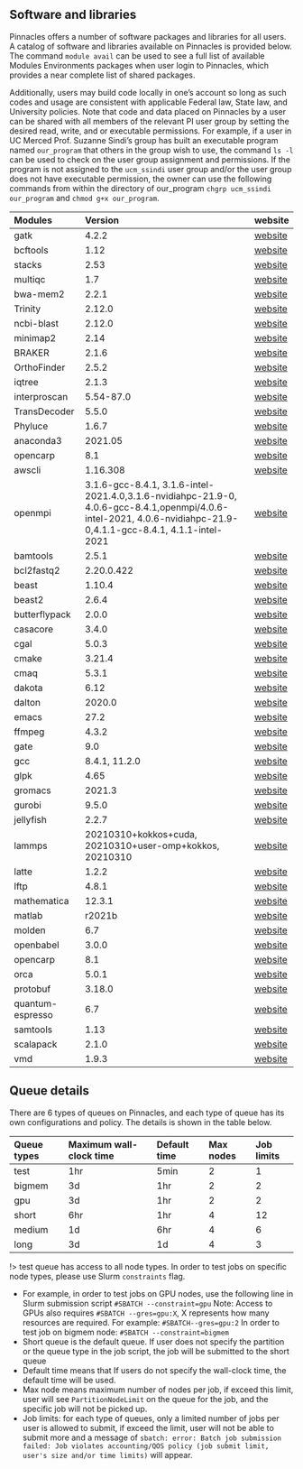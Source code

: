 ## Software and libraries
Pinnacles offers a number of software packages and libraries for all users. A catalog of software and libraries available on Pinnacles is provided below. The command `module avail` can be used to see a full list of available Modules 
Environments packages when user login to Pinnacles, which provides a near complete list of shared packages. 

Additionally, users may build code locally in one’s account so long as such codes and usage are consistent with applicable Federal law, State law, and University policies. Note that code and data placed on Pinnacles by a user can be shared with all members of the relevant PI user group by setting the desired read, write, and or executable permissions. For example, if a user in UC Merced Prof. Suzanne Sindi’s group has built an executable program named `our_program` that others in the group wish to use, the command `ls -l` can be used to check on the user group assignment and permissions. If the program is not assigned to the `ucm_ssindi` user group and/or the user group does not have executable permission, the owner can use the following commands from within the directory of our_program `chgrp ucm_ssindi our_program` and `chmod g+x our_program`.

| Modules   | Version | website                              |
|:----------|:--------|:-------------------------------------|
| gatk | 4.2.2 | [website](https://github.com/broadinstitute/gatk/releases) |
| bcftools	 | 1.12 | [website](https://bioconda.github.io/recipes/bcftools/README.html) |
| stacks	 | 2.53 | [website](https://catchenlab.life.illinois.edu/stacks/) |
| multiqc	 | 1.7 | [website](https://bioconda.github.io/recipes/multiqc/README.html) |
| bwa-mem2 | 2.2.1 | [website](https://bioconda.github.io/recipes/bwa-mem2/README.html) |
| Trinity	 |2.12.0 | [website](https://github.com/trinityrnaseq/trinityrnaseq) |
| ncbi-blast | 2.12.0 | [website](https://blast.ncbi.nlm.nih.gov/Blast.cgi?PAGE_TYPE=BlastDocs&DOC_TYPE=Download) |
| minimap2 | 2.14 | [website](https://github.com/lh3/minimap2) |
| BRAKER	 | 2.1.6 | [website](https://github.com/Gaius-Augustus/BRAKER) |
| OrthoFinder	 | 2.5.2 | [website](https://github.com/davidemms/OrthoFinder) |
| iqtree	 | 2.1.3 | [website](http://www.iqtree.org) |
| interproscan	 | 5.54-87.0| [website](https://www.ebi.ac.uk/interpro/download/) |
| TransDecoder		 | 5.5.0 | [website](https://github.com/TransDecoder/TransDecoder/releases) |
| Phyluce		 | 1.6.7 | [website](https://phyluce.readthedocs.io/en/latest/installation.html) |
| anaconda3 | 2021.05 | [website](https://www.anaconda.com/) |
| opencarp | 8.1 | [website](https://opencarp.org/) |
| awscli | 1.16.308 | [website](https://aws.amazon.com/cli/) |
| openmpi | 3.1.6-gcc-8.4.1, 3.1.6-intel-2021.4.0,3.1.6-nvidiahpc-21.9-0, 4.0.6-gcc-8.4.1,openmpi/4.0.6-intel-2021, 4.0.6-nvidiahpc-21.9-0,4.1.1-gcc-8.4.1, 4.1.1-intel-2021| [website](https://www.open-mpi.org/) |
| bamtools | 2.5.1 | [website](https://bioinformatics.readthedocs.io/en/latest/bamtools/) |
|  bcl2fastq2 | 2.20.0.422 | [website](https://github.com/brwnj/bcl2fastq) |
|  beast | 1.10.4 | [website](https://beast.community/) |
| beast2 | 2.6.4 | [website](https://www.beast2.org) |
| butterflypack | 2.0.0 | [website](https://github.com/liuyangzhuan/ButterflyPACK)|
| casacore | 3.4.0 | [website](https://github.com/casacore/casacore) |
| cgal | 5.0.3 | [website](https://www.cgal.org/) |
| cmake | 3.21.4 | [website](https://cmake.org/) |
| cmaq | 5.3.1| [website](https://www.epa.gov/cmaq) |
| dakota | 6.12 | [website](https://www.dakotasoft.com/) |
| dalton | 2020.0 | [website](https://daltonprogram.org/) |
| emacs | 27.2 | [website](https://www.gnu.org/s/emacs/) |
|  ffmpeg | 4.3.2 | [website](https://ffmpeg.org/) |
| gate | 9.0 | [website](https://gate-software.com/en/home-page/) |
| gcc | 8.4.1, 11.2.0 | [website](https://gcc.gnu.org/) |
| glpk | 4.65 | [website](https://www.gnu.org/software/glpk/) |
| gromacs | 2021.3 | [website](https://www.gromacs.org/) |
| gurobi | 9.5.0| [website](https://www.gurobi.com/) |
| jellyfish | 2.2.7 | [website](https://jellyfish.co/) |
| lammps | 20210310+kokkos+cuda, 20210310+user-omp+kokkos, 20210310 | [website](https://www.lammps.org/) |
| latte | 1.2.2 | [website](https://www.math.ucdavis.edu/~latte/software.php) |
| lftp | 4.8.1 | [website](https://lftp.yar.ru/) |
| mathematica | 12.3.1| [website](https://www.wolfram.com/mathematica/) |
| matlab | r2021b | [website](https://www.mathworks.com/products/matlab.html) |
| molden | 6.7 | [website](https://www3.cmbi.umcn.nl/molden/) |
| openbabel | 3.0.0 | [website](http://openbabel.org/wiki/Main_Page) |
| opencarp | 8.1 | [website](https://www.anaconda.com/) |
| orca | 5.0.1 | [website](https://orca.security/) |
| protobuf | 3.18.0 | [website](https://github.com/protocolbuffers/protobuf) |
| quantum-espresso | 6.7 | [website](http://www.quantum-espresso.org/) |
| samtools | 1.13 | [website](http://www.htslib.org/) |
| scalapack | 2.1.0 | [website](http://www.netlib.org/scalapack/) |
| vmd | 1.9.3 | [website](https://www.ks.uiuc.edu/Research/vmd/) |

## Queue details
There are 6 types of queues on Pinnacles, and each type of queue has its own configurations and policy. The details is shown in the table below.

| Queue types | Maximum wall-clock time | Default time | Max nodes | Job limits |
|:------------|:------------------------|:-------------|:----------|:-----------|
| test        | 1hr                     | 5min         | 2         | 1          |
| bigmem      | 3d                      | 1hr          | 2         | 2          |
| gpu         | 3d                      | 1hr          | 2         | 2          |
| short       | 6hr                     | 1hr          | 4         | 12         |
| medium      | 1d                      | 6hr          | 4         | 6          |
| long        | 3d                      | 1d           | 4         | 3          |

!> test queue has access to all node types. In order to test jobs on specific node types, please use Slurm `constraints` flag. 


* For example, in order to test jobs on GPU nodes, use the following line in Slurm submission script 
`#SBATCH --constraint=gpu`
Note: Access to GPUs also requires `#SBATCH --gres=gpu:X`, X represents how many resources are required. For example:
`#SBATCH--gres=gpu:2`
In order to test job on bigmem node:
`#SBATCH --constraint=bigmem`
* Short queue is the default queue. If user does not specify the partition or the queue type in the job script, the job will be submitted to the short queue
* Default time means that If users do not specify the wall-clock time, the default time will be used.
* Max node means maximum number of nodes per job, if exceed this limit, user will see `PartitionNodeLimit` on the queue for the job, and the specific job will not be picked up.
* Job limits: for each type of queues, only a limited number of jobs per user is allowed to submit, if exceed the limit, user will not be able to submit more and a message of `sbatch: error: Batch job submission failed: Job violates accounting/QOS policy (job submit limit, user's size and/or time limits)` will appear.


